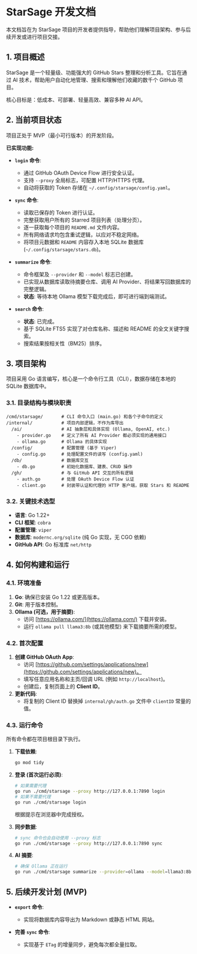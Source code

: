 # StarSage 开发文档

本文档旨在为 StarSage 项目的开发者提供指导，帮助他们理解项目架构、参与后续开发或进行项目交接。

## 1. 项目概述

StarSage 是一个轻量级、功能强大的 GitHub Stars 整理和分析工具。它旨在通过 AI 技术，帮助用户自动化地管理、搜索和理解他们收藏的数千个 GitHub 项目。

核心目标是：低成本、可部署、轻量高效、兼容多种 AI API。

## 2. 当前项目状态

项目正处于 MVP（最小可行版本）的开发阶段。

**已实现功能:**

- **`login` 命令**:

  - 通过 GitHub OAuth Device Flow 进行安全认证。
  - 支持 `--proxy` 全局标志，可配置 HTTP/HTTPS 代理。
  - 自动将获取的 Token 存储在 `~/.config/starsage/config.yaml`。

- **`sync` 命令**:

  - 读取已保存的 Token 进行认证。
  - 完整获取用户所有的 Starred 项目列表（处理分页）。
  - 逐一获取每个项目的 `README.md` 文件内容。
  - 所有网络请求均包含重试逻辑，以应对不稳定网络。
  - 将项目元数据和 `README` 内容存入本地 SQLite 数据库 (`~/.config/starsage/stars.db`)。

- **`summarize` 命令**:
  - 命令框架及 `--provider` 和 `--model` 标志已创建。
  - 已实现从数据库读取待摘要仓库、调用 AI Provider、将结果写回数据库的完整逻辑。
  - **状态**: 等待本地 Ollama 模型下载完成后，即可进行端到端测试。

- **`search` 命令**:
  - **状态**: 已完成。
  - 基于 SQLite FTS5 实现了对仓库名称、描述和 README 的全文关键字搜索。
  - 搜索结果按相关性（BM25）排序。

## 3. 项目架构

项目采用 Go 语言编写，核心是一个命令行工具（CLI），数据存储在本地的 SQLite 数据库中。

### 3.1. 目录结构与模块职责

```text
/cmd/starsage/       # CLI 命令入口 (main.go) 和各个子命令的定义
/internal/           # 项目内部逻辑，不作为库导出
  /ai/               # AI 抽象层和具体实现 (Ollama, OpenAI, etc.)
    - provider.go    # 定义了所有 AI Provider 都必须实现的通用接口
    - ollama.go      # Ollama 的具体实现
  /config/           # 配置管理 (基于 Viper)
    - config.go      # 处理配置文件的读写 (config.yaml)
  /db/               # 数据库交互
    - db.go          # 初始化数据库、建表、CRUD 操作
  /gh/               # 与 GitHub API 交互的所有逻辑
    - auth.go        # 处理 OAuth Device Flow 认证
    - client.go      # 封装带认证和代理的 HTTP 客户端，获取 Stars 和 README
```

### 3.2. 关键技术选型

- **语言**: Go 1.22+
- **CLI 框架**: `cobra`
- **配置管理**: `viper`
- **数据库**: `modernc.org/sqlite` (纯 Go 实现，无 CGO 依赖)
- **GitHub API**: Go 标准库 `net/http`

## 4. 如何构建和运行

### 4.1. 环境准备

1. **Go**: 确保已安装 Go 1.22 或更高版本。
2. **Git**: 用于版本控制。
3. **Ollama (可选，用于摘要)**:
   - 访问 [https://ollama.com/](https://ollama.com/) 下载并安装。
   - 运行 `ollama pull llama3:8b` (或其他模型) 来下载摘要所需的模型。

### 4.2. 首次配置

1. **创建 GitHub OAuth App**:
   - 访问 [https://github.com/settings/applications/new](https://github.com/settings/applications/new)。
   - 填写任意应用名称和主页/回调 URL (例如 `http://localhost`)。
   - 创建后，复制页面上的 **Client ID**。
2. **更新代码**:
   - 将复制的 Client ID 替换掉 `internal/gh/auth.go` 文件中 `clientID` 常量的值。

### 4.3. 运行命令

所有命令都在项目根目录下执行。

1. **下载依赖**:

   ```bash
   go mod tidy
   ```

2. **登录 (首次运行必须)**:

   ```bash
   # 如果需要代理
   go run ./cmd/starsage --proxy http://127.0.0.1:7890 login
   # 如果不需要代理
   go run ./cmd/starsage login
   ```

   根据提示在浏览器中完成授权。

3. **同步数据**:

   ```bash
   # sync 命令也会自动使用 --proxy 标志
   go run ./cmd/starsage --proxy http://127.0.0.1:7890 sync
   ```

4. **AI 摘要**:

   ```bash
   # 确保 Ollama 正在运行
   go run ./cmd/starsage summarize --provider=ollama --model=llama3:8b
   ```

## 5. 后续开发计划 (MVP)

- **`export` 命令**:

  - 实现将数据库内容导出为 Markdown 或静态 HTML 网站。

- **完善 `sync` 命令**:
  - 实现基于 `ETag` 的增量同步，避免每次都全量拉取。
